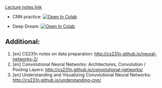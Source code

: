 [Lecture notes link](https://github.com/girafe-ai/ml-course/blob/25s_harbour/day10_cnns_and_images/ml_lect010_cnns.pdf)

* CNN practice:
[![Open In Colab](https://colab.research.google.com/assets/colab-badge.svg)](https://colab.research.google.com/github/girafe-ai/ml-course/blob/25s_harbour/day10_cnns_and_images/practice_cnns_and_image_classification_en.ipynb)

* Deep Dream:
[![Open In Colab](https://colab.research.google.com/assets/colab-badge.svg)](https://colab.research.google.com/github/girafe-ai/ml-course/blob/25s_harbour/day10_cnns_and_images/deep_dream.ipynb)

## Additional:
1. [en] CS231n notes on data preparation:
   http://cs231n.github.io/neural-networks-2/
2. [en] Convolutional Neural Networks: Architectures, Convolution / Pooling
   Layers: http://cs231n.github.io/convolutional-networks/
3. [en] Understanding and Visualizing Convolutional Neural Networks:
   http://cs231n.github.io/understanding-cnn/